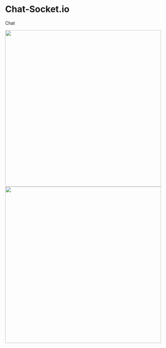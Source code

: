# Chat-Socket.io
Chat

<div>
  <img width="500px" align="top" src="https://user-images.githubusercontent.com/59850458/158263703-66c774c2-588f-4ff3-bde4-72965f6b3a13.png">
  <img width="500px" align="top" src="https://user-images.githubusercontent.com/59850458/158263706-69e26f8d-3b6f-47f5-8633-f8685387eb42.png">
</div>

